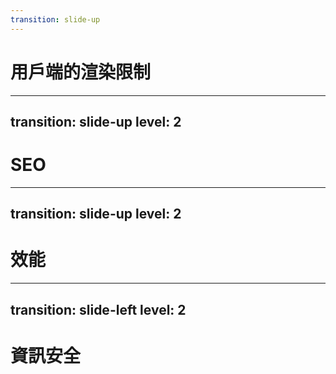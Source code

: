 ```yaml
---
transition: slide-up
---
```

# 用戶端的渲染限制

---
transition: slide-up
level: 2
---

# SEO

---
transition: slide-up
level: 2
---

# 效能

---
transition: slide-left
level: 2
---

# 資訊安全
